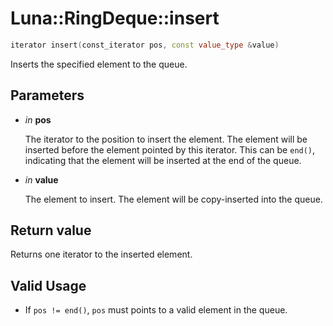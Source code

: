 # Luna::RingDeque::insert

```c++
iterator insert(const_iterator pos, const value_type &value)
```

Inserts the specified element to the queue. 



## Parameters
* *in* **pos**

    The iterator to the position to insert the element. The element will be inserted before the element pointed by this iterator. This can be `end()`, indicating that the element will be inserted at the end of the queue. 

* *in* **value**

    The element to insert. The element will be copy-inserted into the queue. 

## Return value
Returns one iterator to the inserted element. 

## Valid Usage
* If `pos != end()`, `pos` must points to a valid element in the queue. 

